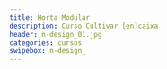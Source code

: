 ```yaml
---
title: Horta Modular
description: Curso Cultivar [en]caixa
header: n-design_01.jpg
categories: cursos
swipebox: n-design_
---
```

